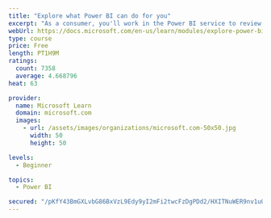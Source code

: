 ```yaml
---
title: "Explore what Power BI can do for you"
excerpt: "As a consumer, you'll work in the Power BI service to review and interact with content that has been shared with you. This module provides the foundational information that you need to work effectively in the Power BI service."
webUrl: https://docs.microsoft.com/en-us/learn/modules/explore-power-bi-service/
type: course
price: Free
length: PT1H9M
ratings:
  count: 7358
  average: 4.668796
heat: 63

provider:
  name: Microsoft Learn
  domain: microsoft.com
  images:
    - url: /assets/images/organizations/microsoft.com-50x50.jpg
      width: 50
      height: 50

levels:
  - Beginner

topics:
  - Power BI

secured: "/pKfY43BmGXLvbG86BxVzL9Edy9yI2mFi2twcFzDgPDd2/HXITNuWER9nv1uOj2xpBuIzwQFkn9B8N2gwUbQ1hcyGtB/m1LVH2vboYaTCxLLa6aJ2euYP8sQrmogRws4YGM3Pdm0fJInC9GO5jrQ6ISnfhVVJyUYHRyelkN4MduwA5jRl0DCG2lGNpI5PYCqTHJDVY/0fNqCLIa7ljM0/GQEnUVtOqICr6uMf/f82TRl2Hz/fLEnGzTSeDbfx4Rp9GzHKxTyUTC/pdZfAxH9bwtjs+dCo7cjNQRn6aOMoraKCupGnIE94hM63TARq07YC0RlT2NNn0MBNMMDdHq+wUpInAMeBrp5QvH8QojsLqIlYy+GxTrNo0JeMbGGIZVVMFMwzXWgaRrLr/5U55njboMDBqXJttEVpo799pEXjMY=;OPTT9+ZhgTk6z3J2prGzPw=="
---
```


